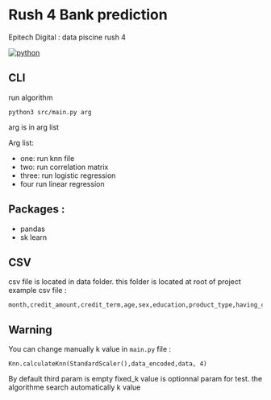 # Rush 4 Bank prediction
Epitech Digital : data piscine rush 4

[![python](https://img.shields.io/badge/Python-3572A5?style=for-the-badge&logo=python&logoColor=FFFFFF)](https://www.python.org/)

## CLI
run algorithm
```
python3 src/main.py arg
```
arg is in arg list

Arg list:
- one: run knn file
- two: run correlation matrix
- three: run logistic regression
- four run linear regression

## Packages :
- pandas
- sk learn

## CSV
csv file is located in data folder. this folder is located at root of project
example csv file :
```
month,credit_amount,credit_term,age,sex,education,product_type,having_children_flg,region,income,family_status,phone_operator,is_client,bad_client_target
```
## Warning
You can change manually k value in ```main.py``` file :
```
Knn.calculateKnn(StandardScaler(),data_encoded,data, 4)
```

By default third param is empty fixed_k value is optionnal param for test. the algorithme search automatically k value
